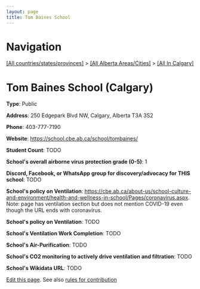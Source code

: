 ```yaml
---
layout: page
title: Tom Baines School
---
```

# Navigation

[[All countries/states/provinces]](../../..) > [[All Alberta Areas/Cities]](../..) > [[All In Calgary]](..)

# Tom Baines School (Calgary)

**Type**: Public

**Address**: 250 Edgepark Blvd NW, Calgary, Alberta T3A 3S2

**Phone**: 403-777-7190

**Website**: <https://school.cbe.ab.ca/school/tombaines/>

**Student Count**: TODO

**School's overall airborne virus protection grade (0-5)**: 1

**Discord, Facebook, or WhatsApp group for discovery/advocacy for THIS school**: TODO

**School's policy on Ventilation**: <https://cbe.ab.ca/about-us/school-culture-and-environment/health-and-wellness-in-school/Pages/coronavirus.aspx>. Note: page has ventilation section but does not mention COVID-19 even though the URL ends with coronavirus.

**School's policy on Ventilation**: TODO

**School's Ventilation Work Completion**: TODO

**School's Air-Purification**: TODO

**School's CO2 monitoring to actively drive ventilation and filtration**: TODO

**School's Wikidata URL**: TODO


[Edit this page](https://github.com/ventilate-schools/AB/edit/main/./Calgary/Tom_Baines_School.md). See also [rules for contribution](../../../contribution-rules/)